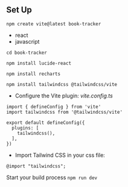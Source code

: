 ## Set Up

`npm create vite@latest book-tracker`
- react
- javascript

`cd book-tracker`

`npm install lucide-react`

`npm install recharts`

`npm install tailwindcss @tailwindcss/vite` 
- Configure the Vite plugin: 
<i>vite.config.ts</i>
```
import { defineConfig } from 'vite'
import tailwindcss from '@tailwindcss/vite'

export default defineConfig({
  plugins: [
    tailwindcss(),
  ],
})
```
- Import Tailwind CSS in your css file:
```
@import "tailwindcss";
```
Start your build process
`npm run dev`